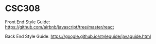 # CSC308

Front End Style Guide: https://github.com/airbnb/javascript/tree/master/react

Back End Style Guide: https://google.github.io/styleguide/javaguide.html
